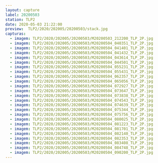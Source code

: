 ```yaml
---
layout: capture
label: 20200503
station: TLP2
date: 2020-05-03 21:22:00
preview:  TLP2/2020/202005/20200503/stack.jpg
capturas:
  - imagem: TLP2/2020/202005/20200503/M20200503_212200_TLP_2P.jpg
  - imagem: TLP2/2020/202005/20200503/M20200504_040351_TLP_2P.jpg
  - imagem: TLP2/2020/202005/20200503/M20200504_041401_TLP_2P.jpg
  - imagem: TLP2/2020/202005/20200503/M20200504_041432_TLP_2P.jpg
  - imagem: TLP2/2020/202005/20200503/M20200504_043614_TLP_2P.jpg
  - imagem: TLP2/2020/202005/20200503/M20200504_044501_TLP_2P.jpg
  - imagem: TLP2/2020/202005/20200503/M20200504_055231_TLP_2P.jpg
  - imagem: TLP2/2020/202005/20200503/M20200504_055431_TLP_2P.jpg
  - imagem: TLP2/2020/202005/20200503/M20200504_062357_TLP_2P.jpg
  - imagem: TLP2/2020/202005/20200503/M20200504_065056_TLP_2P.jpg
  - imagem: TLP2/2020/202005/20200503/M20200504_072927_TLP_2P.jpg
  - imagem: TLP2/2020/202005/20200503/M20200504_073647_TLP_2P.jpg
  - imagem: TLP2/2020/202005/20200503/M20200504_073838_TLP_2P.jpg
  - imagem: TLP2/2020/202005/20200503/M20200504_074543_TLP_2P.jpg
  - imagem: TLP2/2020/202005/20200503/M20200504_074639_TLP_2P.jpg
  - imagem: TLP2/2020/202005/20200503/M20200504_075344_TLP_2P.jpg
  - imagem: TLP2/2020/202005/20200503/M20200504_075756_TLP_2P.jpg
  - imagem: TLP2/2020/202005/20200503/M20200504_080025_TLP_2P.jpg
  - imagem: TLP2/2020/202005/20200503/M20200504_081223_TLP_2P.jpg
  - imagem: TLP2/2020/202005/20200503/M20200504_081701_TLP_2P.jpg
  - imagem: TLP2/2020/202005/20200503/M20200504_082140_TLP_2P.jpg
  - imagem: TLP2/2020/202005/20200503/M20200504_082353_TLP_2P.jpg
  - imagem: TLP2/2020/202005/20200503/M20200504_083408_TLP_2P.jpg
  - imagem: TLP2/2020/202005/20200503/M20200504_084748_TLP_2P.jpg
  - imagem: TLP2/2020/202005/20200503/M20200504_090200_TLP_2P.jpg
---
```


